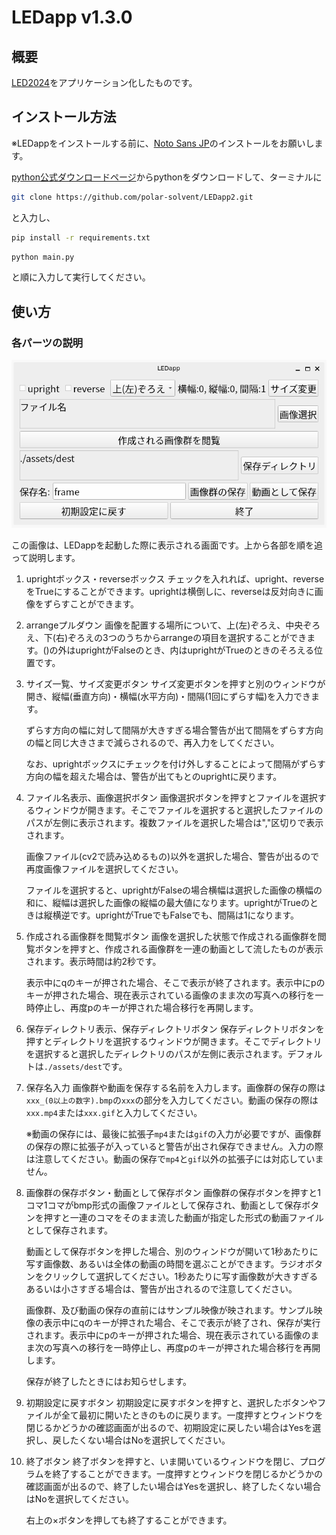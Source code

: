 # LEDapp v1.3.0
## 概要
[LED2024](https://github.com/polar-solvent/LED2024)をアプリケーション化したものです。
## インストール方法
※LEDappをインストールする前に、[Noto Sans JP](https://fonts.google.com/noto/specimen/Noto+Sans+JP)のインストールをお願いします。

[python公式ダウンロードページ](https://www.python.org/downloads/)からpythonをダウンロードして、ターミナルに
```sh
git clone https://github.com/polar-solvent/LEDapp2.git
```
と入力し、
```sh
pip install -r requirements.txt
```
```sh
python main.py
```
と順に入力して実行してください。
## 使い方
### 各パーツの説明

![start](docs/start_v1_3.png)

この画像は、LEDappを起動した際に表示される画面です。上から各部を順を追って説明します。

1. uprightボックス・reverseボックス
    チェックを入れれば、upright、reverseをTrueにすることができます。uprightは横倒しに、reverseは反対向きに画像をずらすことができます。
2. arrangeプルダウン
    画像を配置する場所について、上(左)ぞろえ、中央ぞろえ、下(右)ぞろえの3つのうちからarrangeの項目を選択することができます。()の外はuprightがFalseのとき、内はuprightがTrueのときのそろえる位置です。
3. サイズ一覧、サイズ変更ボタン
    サイズ変更ボタンを押すと別のウィンドウが開き、縦幅(垂直方向)・横幅(水平方向)・間隔(1回にずらす幅)を入力できます。

    ずらす方向の幅に対して間隔が大きすぎる場合警告が出て間隔をずらす方向の幅と同じ大きさまで減らされるので、再入力をしてください。

    なお、uprightボックスにチェックを付け外しすることによって間隔がずらす方向の幅を超えた場合は、警告が出てもとのuprightに戻ります。
4. ファイル名表示、画像選択ボタン
    画像選択ボタンを押すとファイルを選択するウィンドウが開きます。そこでファイルを選択すると選択したファイルのパスが左側に表示されます。複数ファイルを選択した場合は","区切りで表示されます。

    画像ファイル(cv2で読み込めるもの)以外を選択した場合、警告が出るので再度画像ファイルを選択してください。

    ファイルを選択すると、uprightがFalseの場合横幅は選択した画像の横幅の和に、縦幅は選択した画像の縦幅の最大値になります。uprightがTrueのときは縦横逆です。uprightがTrueでもFalseでも、間隔は1になります。
5. 作成される画像群を閲覧ボタン
    画像を選択した状態で作成される画像群を閲覧ボタンを押すと、作成される画像群を一連の動画として流したものが表示されます。表示時間は約2秒です。

    表示中にqのキーが押された場合、そこで表示が終了されます。表示中にpのキーが押された場合、現在表示されている画像のまま次の写真への移行を一時停止し、再度pのキーが押された場合移行を再開します。
6. 保存ディレクトリ表示、保存ディレクトリボタン
    保存ディレクトリボタンを押すとディレクトリを選択するウィンドウが開きます。そこでディレクトリを選択すると選択したディレクトリのパスが左側に表示されます。デフォルトは`./assets/dest`です。
7. 保存名入力
    画像群や動画を保存する名前を入力します。画像群の保存の際は`xxx_(0以上の数字).bmp`の`xxx`の部分を入力してください。動画の保存の際は`xxx.mp4`または`xxx.gif`と入力してください。

    ※動画の保存には、最後に拡張子`mp4`または`gif`の入力が必要ですが、画像群の保存の際に拡張子が入っていると警告が出され保存できません。入力の際は注意してください。動画の保存で`mp4`と`gif`以外の拡張子には対応していません。
8. 画像群の保存ボタン・動画として保存ボタン
    画像群の保存ボタンを押すと1コマ1コマがbmp形式の画像ファイルとして保存され、動画として保存ボタンを押すと一連のコマをそのまま流した動画が指定した形式の動画ファイルとして保存されます。

    動画として保存ボタンを押した場合、別のウィンドウが開いて1秒あたりに写す画像数、あるいは全体の動画の時間を選ぶことができます。ラジオボタンをクリックして選択してください。1秒あたりに写す画像数が大きすぎるあるいは小さすぎる場合は、警告が出されるので注意してください。

    画像群、及び動画の保存の直前にはサンプル映像が映されます。サンプル映像の表示中にqのキーが押された場合、そこで表示が終了され、保存が実行されます。表示中にpのキーが押された場合、現在表示されている画像のまま次の写真への移行を一時停止し、再度pのキーが押された場合移行を再開します。

    保存が終了したときにはお知らせします。
9. 初期設定に戻すボタン
    初期設定に戻すボタンを押すと、選択したボタンやファイルが全て最初に開いたときのものに戻ります。一度押すとウィンドウを閉じるかどうかの確認画面が出るので、初期設定に戻したい場合はYesを選択し、戻したくない場合はNoを選択してください。
10. 終了ボタン
    終了ボタンを押すと、いま開いているウィンドウを閉じ、プログラムを終了することができます。一度押すとウィンドウを閉じるかどうかの確認画面が出るので、終了したい場合はYesを選択し、終了したくない場合はNoを選択してください。

    右上の×ボタンを押しても終了することができます。

